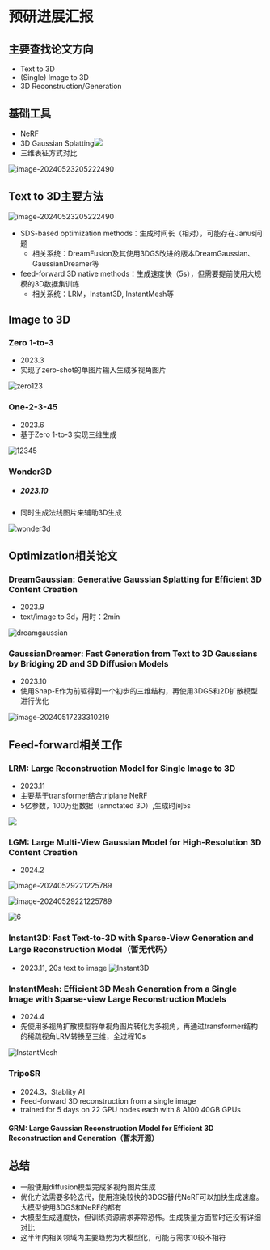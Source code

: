 # 预研进展汇报

## 主要查找论文方向

- Text to 3D
- (Single) Image to 3D
- 3D Reconstruction/Generation

## 基础工具

- NeRF
- 3D Gaussian Splatting![](.\imgs\3dgs.png)
- 三维表征方式对比

![image-20240523205222490](.\imgs\image-20240523205222490.png)



## Text to 3D主要方法

![image-20240523205222490](.\imgs\methods.png)

- SDS-based optimization methods：生成时间长（相对），可能存在Janus问题
  - 相关系统：DreamFusion及其使用3DGS改进的版本DreamGaussian、GaussianDreamer等
- feed-forward 3D native methods：生成速度快（5s），但需要提前使用大规模的3D数据集训练
  - 相关系统：LRM，Instant3D, InstantMesh等

## Image to 3D

### Zero 1-to-3

- 2023.3
- 实现了zero-shot的单图片输入生成多视角图片

![zero123](.\imgs\zero123.png)

### One-2-3-45

- 2023.6
- 基于Zero 1-to-3 实现三维生成

![12345](.\imgs\12345.png)

### Wonder3D

- ##### 2023.10
- 同时生成法线图片来辅助3D生成

![wonder3d](.\imgs\wonder3d.png)

## Optimization相关论文

### DreamGaussian: Generative Gaussian Splatting for Efficient 3D Content Creation

- 2023.9
- text/image to 3d，用时：2min

![dreamgaussian](.\imgs\dreamgaussian.png)

### GaussianDreamer: Fast Generation from Text to 3D Gaussians by Bridging 2D and 3D Diffusion Models

- 2023.10
- 使用Shap-E作为前驱得到一个初步的三维结构，再使用3DGS和2D扩散模型进行优化

![image-20240517233310219](.\imgs\image-20240517233310219.png)

## Feed-forward相关工作

### LRM: Large Reconstruction Model for Single Image to 3D

- 2023.11
- 主要基于transformer结合triplane NeRF
- 5亿参数，100万组数据（annotated 3D）,生成时间5s

![](.\imgs\lrm.png)

### LGM: Large Multi-View Gaussian Model for High-Resolution 3D Content Creation

  - 2024.2

![image-20240529221225789](.\imgs\lgm0.png)

![image-20240529221225789](.\imgs\lgm.png)

![6](.\imgs\lgm_test.png)



### Instant3D: Fast Text-to-3D with Sparse-View Generation and Large Reconstruction Model（暂无代码）

- 2023.11, 20s text to image
  ![Instant3D](.\imgs\i3d.png)

### InstantMesh: Efficient 3D Mesh Generation from a Single Image with Sparse-view Large Reconstruction Models

- 2024.4
- 先使用多视角扩散模型将单视角图片转化为多视角，再通过transformer结构的稀疏视角LRM转换至三维，全过程10s

![InstantMesh](.\imgs\InstantMesh.png)


### TripoSR
  - 2024.3，Stablity AI
  - Feed-forward 3D reconstruction from a single image
  - trained for 5 days on 22 GPU nodes each with 8 A100 40GB GPUs



#### GRM: Large Gaussian Reconstruction Model for Efficient 3D Reconstruction and Generation（暂未开源）

## 总结

- 一般使用diffusion模型完成多视角图片生成
- 优化方法需要多轮迭代，使用渲染较快的3DGS替代NeRF可以加快生成速度。大模型使用3DGS和NeRF的都有
- 大模型生成速度快，但训练资源需求非常恐怖。生成质量方面暂时还没有详细对比
- 这半年内相关领域内主要趋势为大模型化，可能与需求10较不相符
